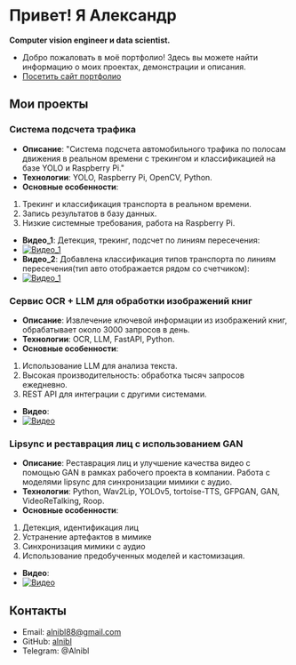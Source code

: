 # Привет! Я Александр
**Computer vision engineer и data scientist.**
- Добро пожаловать в моё портфолио! Здесь вы можете найти информацию о моих проектах, демонстрации и описания.
- [Посетить сайт портфолио](https://alnibl.github.io/Portfolio/)

## Мои проекты
### Система подсчета трафика
- **Описание**: "Система подсчета автомобильного трафика по полосам движения в реальном времени с трекингом и классификацией на базе YOLO и Raspberry Pi."
- **Технологии**: YOLO, Raspberry Pi, OpenCV, Python.
- **Основные особенности**:
1. Трекинг и классификация транспорта в реальном времени.
2. Запись результатов в базу данных.
3. Низкие системные требования, работа на Raspberry Pi.
- **Видео_1**: Детекция, трекинг, подсчет по линиям пересечения:
- [![Видео_1](https://img.youtube.com/vi/ihf8mkgydJA/0.jpg)](https://youtu.be/ihf8mkgydJA)
- **Видео_2**: Добавлена классификация типов транспорта по линиям пересечения(тип авто отображается рядом со счетчиком):
- [![Видео_1](https://img.youtube.com/vi/_UefbwsBRs0/0.jpg)](https://youtu.be/_UefbwsBRs0)
### Сервис OCR + LLM для обработки изображений книг
- **Описание**: Извлечение ключевой информации из изображений книг, обрабатывает около 3000 запросов в день.
- **Технологии**: OCR, LLM, FastAPI, Python.
- **Основные особенности**:
1. Использование LLM для анализа текста.
2. Высокая производительность: обработка тысяч запросов ежедневно.
3. REST API для интеграции с другими системами.
- **Видео**:
- [![Видео](https://img.youtube.com/vi/1zbjwgsuA-Y/0.jpg)](https://youtu.be/1zbjwgsuA-Y)
### Lipsync и реставрация лиц с использованием GAN
- **Описание**: Реставрация лиц и улучшение качества видео с помощью GAN в рамках рабочего проекта в компании. Работа с моделями lipsync для синхронизации мимики с аудио.
- **Технологии**: Python, Wav2Lip, YOLOv5, tortoise-TTS, GFPGAN, GAN, VideoReTalking, Roop.
- **Основные особенности**:
1. Детекция, идентификация лиц
2. Устранение артефактов в мимике
3. Синхронизация мимики с аудио
4. Использование предобученных моделей и кастомизация.
- **Видео**:
- [![Видео](https://img.youtube.com/vi/CmFFlm8BUKo/0.jpg)](https://youtu.be/CmFFlm8BUKo)
## Контакты
- Email: [alnibl88@gmail.com](mailto:alnibl88@gmail.com)
- GitHub: [alnibl](https://github.com/alnibl)
- Telegram: @Alnibl
